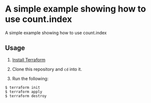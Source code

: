 # A simple example showing how to use count.index

A simple example showing how to use count.index

## Usage

1. [Install Terraform](https://www.terraform.io/intro/getting-started/install.html)
2. Clone this repository and `cd` into it.

3. Run the following:

```
$ terraform init
$ terraform apply
$ terraform destroy
```

